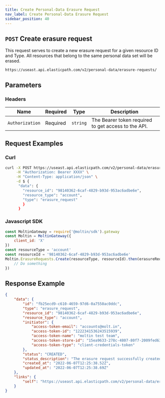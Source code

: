 ```yaml
---
title: Create Personal-Data Erasure Request
nav_label: Create Personal-Data Erasure Request
sidebar_position: 40
---
```


## `POST` Create erasure request

This request serves to create a new erasure request for a given resource ID and Type. All resources that belong to the same personal data set will be erased.

```http
https://useast.api.elasticpath.com/v2/personal-data/erasure-requests/
```

## Parameters

### Headers

| Name | Required | Type | Description |
| --- | --- | --- | --- |
| `Authorization` | Required | `string` | The Bearer token required to get access to the API. |


## Request Examples

### Curl

```bash
curl -X POST https://useast.api.elasticpath.com/v2/personal-data/erasure-requests/ \
     -H "Authorization: Bearer XXXX" \
     -H "Content-Type: application/json" \
     -d $ {
      "data": {
        "resource_id": "98140362-6caf-4829-b93d-953ac6adbe6e",
        "resource_type": "account",
        "type": "erasure_request"
        }
      }
```

### Javascript SDK

```javascript
const MoltinGateway = require('@moltin/sdk').gateway
const Moltin = MoltinGateway({
    client_id: 'X'
})
const resourceType = 'account'
const resourceId = '98140362-6caf-4829-b93d-953ac6adbe6e'
Moltin.ErasureRequests.Create(resourceType, resourceId).then(erasureRequest => {
    // Do something
})
```

## Response Example

```json
{
    "data": {
        "id": "fb25ecd9-c610-4659-97d6-0a7550ac0ddc",
        "type": "erasure_request",
        "resource_id": "98140362-6caf-4829-b93d-953ac6adbe6e",
        "resource_type": "account",
        "initiator": {
            "access-token-email": "accounts@molt.in",
            "access-token-id": "1222341536243515939",
            "access-token-name": "moltin test team",
            "access-token-store-id": "15ea9633-278c-4807-80f7-2009fed63c7e",
            "access-token-type": "client-credentials-token"
        },
        "status": "CREATED",
        "status_description": "The erasure request successfully created",
        "created_at": "2022-06-07T12:25:38.52Z",
        "updated_at": "2022-06-07T12:25:38.69Z"
    },
    "links": {
        "self": "https://useast.api.elasticpath.com/v2/personal-data/erasure-requests/fb25ecd9-c610-4659-97d6-0a7550ac0ddc"
    }
}
```
